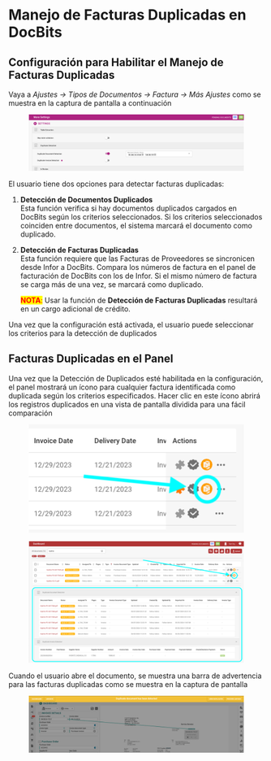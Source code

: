 # Manejo de Facturas Duplicadas en DocBits

## Configuración para Habilitar el Manejo de Facturas Duplicadas

Vaya a _Ajustes → Tipos de Documentos → Factura → Más Ajustes_ como se muestra en la captura de pantalla a continuación

<figure><img src="../../.gitbook/assets/duplicate_invoice handling.png" alt=""><figcaption></figcaption></figure>

El usuario tiene dos opciones para detectar facturas duplicadas:

1. **Detección de Documentos Duplicados**\
   Esta función verifica si hay documentos duplicados cargados en DocBits según los criterios seleccionados. Si los criterios seleccionados coinciden entre documentos, el sistema marcará el documento como duplicado.
2.  **Detección de Facturas Duplicadas**\
    Esta función requiere que las Facturas de Proveedores se sincronicen desde Infor a DocBits. Compara los números de factura en el panel de facturación de DocBits con los de Infor. Si el mismo número de factura se carga más de una vez, se marcará como duplicado.

    <mark style="color:red;">**NOTA**</mark><mark style="color:red;">:</mark> Usar la función de **Detección de Facturas Duplicadas** resultará en un cargo adicional de crédito.

Una vez que la configuración está activada, el usuario puede seleccionar los criterios para la detección de duplicados

## Facturas Duplicadas en el Panel

Una vez que la Detección de Duplicados esté habilitada en la configuración, el panel mostrará un ícono para cualquier factura identificada como duplicada según los criterios especificados. Hacer clic en este ícono abrirá los registros duplicados en una vista de pantalla dividida para una fácil comparación

<figure><img src="../../.gitbook/assets/duplicate_invoice handling2 (1).png" alt=""><figcaption></figcaption></figure>

<figure><img src="../../.gitbook/assets/duplicate_invoice handling2b.png" alt=""><figcaption></figcaption></figure>

Cuando el usuario abre el documento, se muestra una barra de advertencia para las facturas duplicadas como se muestra en la captura de pantalla

<figure><img src="../../.gitbook/assets/duplicate_invoice handling3.png" alt=""><figcaption></figcaption></figure>
